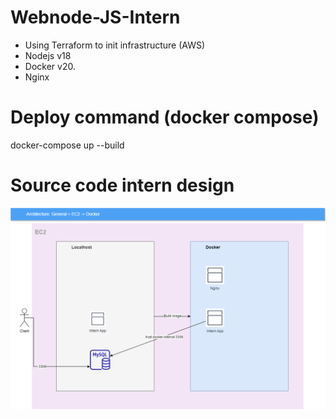# Webnode-JS-Intern
- Using Terraform to init infrastructure (AWS)
- Nodejs v18
- Docker v20.
- Nginx

# Deploy command (docker compose)
docker-compose up --build

# Source code intern design
![App flow](./public/asset/images/resources/App_Intern_Flow.png)
